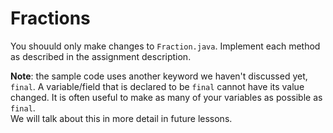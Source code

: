 # Fractions
You shouuld only make changes to `Fraction.java`.  Implement each method as described in the assignment description.

**Note**: the sample code uses another keyword we haven't discussed yet, `final`.  A variable/field that is declared to be
`final` cannot have its value changed.  It is often useful to make as many of your variables as possible as `final`.  
We will talk about this in more detail in future lessons.
